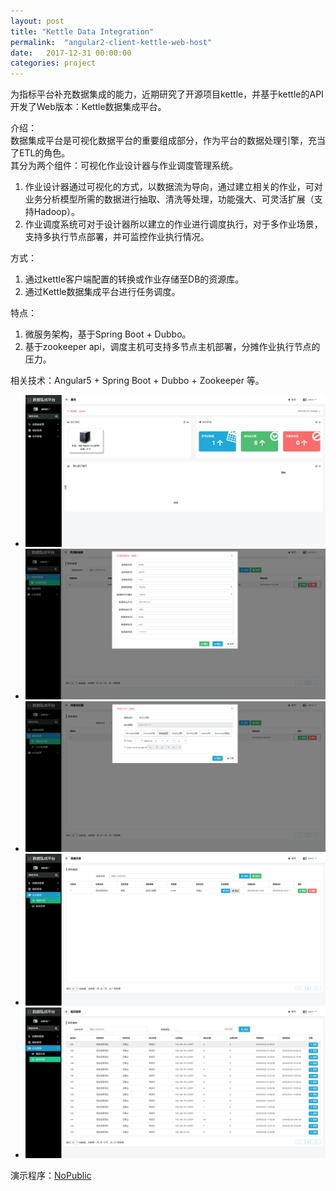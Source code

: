 ```yaml
---
layout: post
title: "Kettle Data Integration"
permalink:  "angular2-client-kettle-web-host"
date:   2017-12-31 00:00:00
categories: project
---
```


为指标平台补充数据集成的能力，近期研究了开源项目kettle，并基于kettle的API开发了Web版本：Kettle数据集成平台。  

介绍：  
数据集成平台是可视化数据平台的重要组成部分，作为平台的数据处理引擎，充当了ETL的角色。  
其分为两个组件：可视化作业设计器与作业调度管理系统。  
1. 作业设计器通过可视化的方式，以数据流为导向，通过建立相关的作业，可对业务分析模型所需的数据进行抽取、清洗等处理，功能强大、可灵活扩展（支持Hadoop）。  
2. 作业调度系统可对于设计器所以建立的作业进行调度执行，对于多作业场景，支持多执行节点部署，并可监控作业执行情况。  

方式：  
1. 通过kettle客户端配置的转换或作业存储至DB的资源库。  
2. 通过Kettle数据集成平台进行任务调度。  

特点：  
1. 微服务架构，基于Spring Boot + Dubbo。  
2. 基于zookeeper api，调度主机可支持多节点主机部署，分摊作业执行节点的压力。  

相关技术：Angular5 + Spring Boot + Dubbo + Zookeeper 等。  

<script src="/js/jquery.bxslider.min.js"></script>
<link href="/css/jquery.bxslider.css" rel="stylesheet" />

<ul class="bxsliderData">
  <li><img src="/images/dataintegration1.png" /></li>
  <li><img src="/images/dataintegration2.png" /></li>
  <li><img src="/images/dataintegration3.png" /></li>
  <li><img src="/images/dataintegration4.png" /></li>
  <li><img src="/images/dataintegration5.png" /></li>
</ul>

<script type="text/javascript">
	$(document).ready(function(){
  		$('.bxsliderData').bxSlider();
	});
</script>

演示程序：<a href="/files/NoDownload">NoPublic</a>  